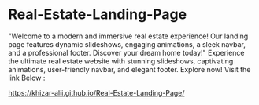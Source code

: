 # Real-Estate-Landing-Page
"Welcome to a modern and immersive real estate experience! Our landing page features dynamic slideshows, engaging animations, a sleek navbar, and a professional footer. Discover your dream home today!"
Experience the ultimate real estate website with stunning slideshows, captivating animations, user-friendly navbar, and elegant footer. Explore now!
Visit the link Below : 





 https://khizar-alii.github.io/Real-Estate-Landing-Page/

